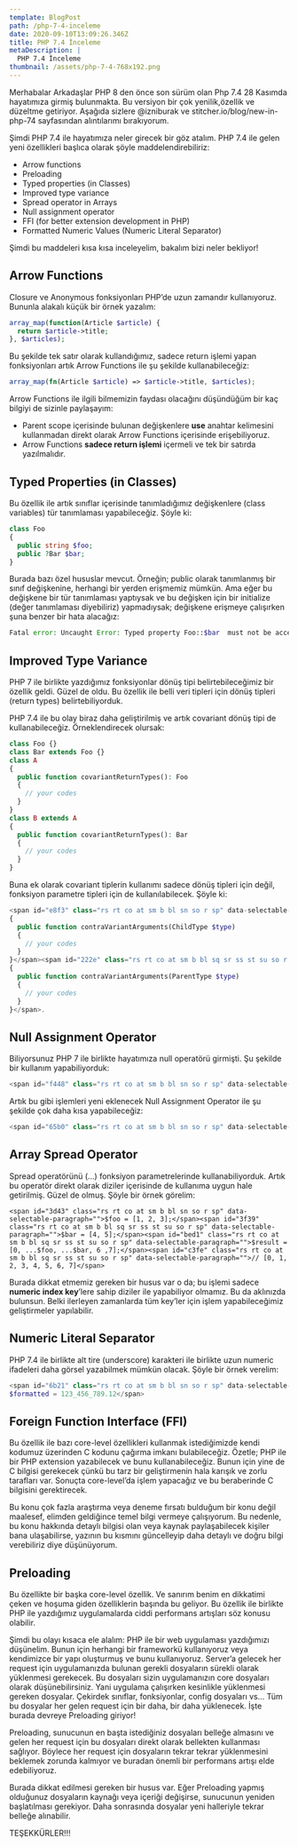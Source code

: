 ```yaml
---
template: BlogPost
path: /php-7-4-inceleme
date: 2020-09-10T13:09:26.346Z
title: PHP 7.4 İnceleme
metaDescription: |
  PHP 7.4 İnceleme
thumbnail: /assets/php-7-4-768x192.png
---
```

Merhabalar Arkadaşlar PHP 8 den önce son sürüm olan Php 7.4 28 Kasımda hayatımıza girmiş bulunmakta. Bu versiyon bir çok yenilik,özellik ve düzeltme getiriyor. Aşağıda sizlere @izniburak ve stitcher.io/blog/new-in-php-74 sayfasından alıntılarımı bırakıyorum.

Şimdi PHP 7.4 ile hayatımıza neler girecek bir göz atalım. PHP 7.4 ile gelen yeni özellikleri başlıca olarak şöyle maddelendirebiliriz:

* Arrow functions
* Preloading
* Typed properties (in Classes)
* Improved type variance
* Spread operator in Arrays
* Null assignment operator
* FFI (for better extension development in PHP)
* Formatted Numeric Values (Numeric Literal Separator)

Şimdi bu maddeleri kısa kısa inceleyelim, bakalım bizi neler bekliyor!

## Arrow Functions

Closure ve Anonymous fonksiyonları PHP’de uzun zamandır kullanıyoruz. Bununla alakalı küçük bir örnek yazalım:

```php
array_map(function(Article $article) {
  return $article->title;
}, $articles);
```



Bu şekilde tek satır olarak kullandığımız, sadece return işlemi yapan fonksiyonları artık Arrow Functions ile şu şekilde kullanabileceğiz:

```php
array_map(fn(Article $article) => $article->title, $articles);

```



Arrow Functions ile ilgili bilmemizin faydası olacağını düşündüğüm bir kaç bilgiyi de sizinle paylaşayım:

* Parent scope içerisinde bulunan değişkenlere **use** anahtar kelimesini kullanmadan direkt olarak Arrow Functions içerisinde erişebiliyoruz.
* Arrow Functions **sadece return işlemi** içermeli ve tek bir satırda yazılmalıdır.

## Typed Properties (in Classes)

Bu özellik ile artık sınıflar içerisinde tanımladığımız değişkenlere (class variables) tür tanımlaması yapabileceğiz. Şöyle ki:

```php
class Foo
{
  public string $foo;
  public ?Bar $bar;
}
```



Burada bazı özel hususlar mevcut. Örneğin; public olarak tanımlanmış bir sınıf değişkenine, herhangi bir yerden erişmemiz mümkün. Ama eğer bu değişkene bir tür tanımlaması yaptıysak ve bu değişken için bir initialize (değer tanımlaması diyebiliriz) yapmadıysak; değişkene erişmeye çalışırken şuna benzer bir hata alacağız:

```php
Fatal error: Uncaught Error: Typed property Foo::$bar  must not be accessed before initialization

```



## Improved Type Variance

PHP 7 ile birlikte yazdığımız fonksiyonlar dönüş tipi belirtebileceğimiz bir özellik geldi. Güzel de oldu. Bu özellik ile belli veri tipleri için dönüş tipleri (return types) belirtebiliyorduk.

PHP 7.4 ile bu olay biraz daha geliştirilmiş ve artık covariant dönüş tipi de kullanabileceğiz. Örneklendirecek olursak:

```php
class Foo {}
class Bar extends Foo {}
class A
{
  public function covariantReturnTypes(): Foo
  {
    // your codes
  }
}
class B extends A
{
  public function covariantReturnTypes(): Bar
  {
    // your codes
  }
}
```



Buna ek olarak covariant tiplerin kullanımı sadece dönüş tipleri için değil, fonksiyon parametre tipleri için de kullanılabilecek. Şöyle ki:

```php
<span id="e8f3" class="rs rt co at sm b bl sn so r sp" data-selectable-paragraph="">class A
{
  public function contraVariantArguments(ChildType $type)
  {
    // your codes
  }
}</span><span id="222e" class="rs rt co at sm b bl sq sr ss st su so r sp" data-selectable-paragraph="">class B extends A
{
  public function contraVariantArguments(ParentType $type)
  {
    // your codes
  }
}</span>.
```



## Null Assignment Operator

Biliyorsunuz PHP 7 ile birlikte hayatımıza null operatörü girmişti. Şu şekilde bir kullanım yapabiliyorduk:

```php
<span id="f448" class="rs rt co at sm b bl sn so r sp" data-selectable-paragraph="">$data['date'] = $data['date'] ?? new DateTime();</span>

```



Artık bu gibi işlemleri yeni eklenecek Null Assignment Operator ile şu şekilde çok daha kısa yapabileceğiz:

```php
<span id="65b0" class="rs rt co at sm b bl sn so r sp" data-selectable-paragraph="">$data[‘date’] ??= new DateTime();</span>

```

## Array Spread Operator

Spread operatörünü (…) fonksiyon parametrelerinde kullanabiliyorduk. Artık bu operatör direkt olarak diziler içerisinde de kullanıma uygun hale getirilmiş. Güzel de olmuş. Şöyle bir örnek görelim:

```phtml
<span id="3d43" class="rs rt co at sm b bl sn so r sp" data-selectable-paragraph="">$foo = [1, 2, 3];</span><span id="3f39" class="rs rt co at sm b bl sq sr ss st su so r sp" data-selectable-paragraph="">$bar = [4, 5];</span><span id="bed1" class="rs rt co at sm b bl sq sr ss st su so r sp" data-selectable-paragraph="">$result = [0, ...$foo, ...$bar, 6 ,7];</span><span id="c3fe" class="rs rt co at sm b bl sq sr ss st su so r sp" data-selectable-paragraph="">// [0, 1, 2, 3, 4, 5, 6, 7]</span>

```



Burada dikkat etmemiz gereken bir husus var o da; bu işlemi sadece **numeric index key**’lere sahip diziler ile yapabiliyor olmamız. Bu da aklınızda bulunsun. Belki ilerleyen zamanlarda tüm key’ler için işlem yapabileceğimiz geliştirmeler yapılabilir.

## Numeric Literal Separator

PHP 7.4 ile birlikte alt tire (underscore) karakteri ile birlikte uzun numeric ifadeleri daha görsel yazabilmek mümkün olacak. Şöyle bir örnek verelim:

```php
<span id="6b21" class="rs rt co at sm b bl sn so r sp" data-selectable-paragraph="">$unformatted = 123456789.12
$formatted = 123_456_789.12</span>
```



## Foreign Function Interface (FFI)

Bu özellik ile bazı core-level özellikleri kullanmak istediğimizde kendi kodumuz üzerinden C kodunu çağırma imkanı bulabileceğiz. Özetle; PHP ile bir PHP extension yazabilecek ve bunu kullanabileceğiz. Bunun için yine de C bilgisi gerekecek çünkü bu tarz bir geliştirmenin hala karışık ve zorlu tarafları var. Sonuçta core-level’da işlem yapacağız ve bu beraberinde C bilgisini gerektirecek.

Bu konu çok fazla araştırma veya deneme fırsatı bulduğum bir konu değil maalesef, elimden geldiğince temel bilgi vermeye çalışıyorum. Bu nedenle, bu konu hakkında detaylı bilgisi olan veya kaynak paylaşabilecek kişiler bana ulaşabilirse, yazının bu kısmını güncelleyip daha detaylı ve doğru bilgi verebiliriz diye düşünüyorum.

## Preloading

Bu özellikte bir başka core-level özellik. Ve sanırım benim en dikkatimi çeken ve hoşuma giden özelliklerin başında bu geliyor. Bu özellik ile birlikte PHP ile yazdığımız uygulamalarda ciddi performans artışları söz konusu olabilir.

Şimdi bu olayı kısaca ele alalım: PHP ile bir web uygulaması yazdığımızı düşünelim. Bunun için herhangi bir frameworkü kullanıyoruz veya kendimizce bir yapı oluşturmuş ve bunu kullanıyoruz. Server’a gelecek her request için uygulamanızda bulunan gerekli dosyaların sürekli olarak yüklenmesi gerekecek. Bu dosyaları sizin uygulamanızın core dosyaları olarak düşünebilirsiniz. Yani uygulama çalışırken kesinlikle yüklenmesi gereken dosyalar. Çekirdek sınıflar, fonksiyonlar, config dosyaları vs… Tüm bu dosyalar her gelen request için bir daha, bir daha yüklenecek. İşte burada devreye Preloading giriyor!

Preloading, sunucunun en başta istediğiniz dosyaları belleğe almasını ve gelen her request için bu dosyaları direkt olarak bellekten kullanması sağlıyor. Böylece her request için dosyaların tekrar tekrar yüklenmesini beklemek zorunda kalmıyor ve buradan önemli bir performans artışı elde edebiliyoruz.

Burada dikkat edilmesi gereken bir husus var. Eğer Preloading yapmış olduğunuz dosyaların kaynağı veya içeriği değişirse, sunucunun yeniden başlatılması gerekiyor. Daha sonrasında dosyalar yeni halleriyle tekrar belleğe alınabilir.

TEŞEKKÜRLER!!!
